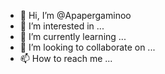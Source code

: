 - 👋 Hi, I’m @Apapergaminoo
- 👀 I’m interested in ...
- 🌱 I’m currently learning ...
- 💞️ I’m looking to collaborate on ...
- 📫 How to reach me ...

<!---
Apapergaminoo/Apapergaminoo is a ✨ special ✨ repository because its `README.md` (this file) appears on your GitHub profile.
You can click the Preview link to take a look at your changes.
--->
